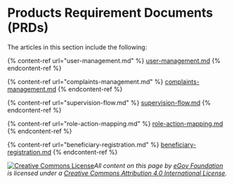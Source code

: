 # Products Requirement Documents (PRDs)

The articles in this section include the following:

{% content-ref url="user-management.md" %}
[user-management.md](user-management.md)
{% endcontent-ref %}

{% content-ref url="complaints-management.md" %}
[complaints-management.md](complaints-management.md)
{% endcontent-ref %}

{% content-ref url="supervision-flow.md" %}
[supervision-flow.md](supervision-flow.md)
{% endcontent-ref %}

{% content-ref url="role-action-mapping.md" %}
[role-action-mapping.md](role-action-mapping.md)
{% endcontent-ref %}

{% content-ref url="beneficiary-registration.md" %}
[beneficiary-registration.md](beneficiary-registration.md)
{% endcontent-ref %}



[![Creative Commons License](https://i.creativecommons.org/l/by/4.0/80x15.png)_​_](http://creativecommons.org/licenses/by/4.0/)_All content on this page by_ [_eGov Foundation_](https://egov.org.in/) _is licensed under a_ [_Creative Commons Attribution 4.0 International License_](http://creativecommons.org/licenses/by/4.0/)_._
